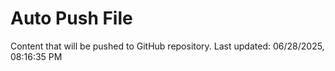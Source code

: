 # Auto Push File

Content that will be pushed to GitHub repository.
Last updated: 06/28/2025, 08:16:35 PM
